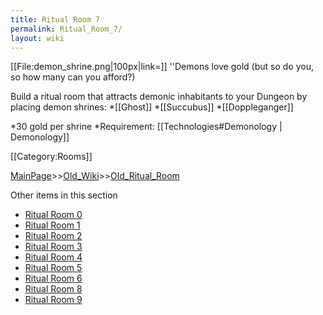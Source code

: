 ```yaml
---
title: Ritual Room 7
permalink: Ritual_Room_7/
layout: wiki
---
```

[[File:demon_shrine.png|100px|link=]]
''Demons love gold (but so do you, so how many can you afford?)

Build a ritual room that attracts demonic inhabitants to your Dungeon by placing demon shrines:
*[[Ghost]]
*[[Succubus]]
*[[Doppleganger]]

*30 gold per shrine
*Requirement: [[Technologies#Demonology | Demonology]]

[[Category:Rooms]]

[MainPage](/keeperrl_wiki/ "wikilink")>>[Old_Wiki](/keeperrl_wiki/Old_Wiki "wikilink")>>[Old_Ritual_Room](/keeperrl_wiki/Old_Ritual_Room "wikilink")

Other items in this section
-    [Ritual Room 0](/keeperrl_wiki/Ritual_Room_0 "wikilink")
-    [Ritual Room 1](/keeperrl_wiki/Ritual_Room_1 "wikilink")
-    [Ritual Room 2](/keeperrl_wiki/Ritual_Room_2 "wikilink")
-    [Ritual Room 3](/keeperrl_wiki/Ritual_Room_3 "wikilink")
-    [Ritual Room 4](/keeperrl_wiki/Ritual_Room_4 "wikilink")
-    [Ritual Room 5](/keeperrl_wiki/Ritual_Room_5 "wikilink")
-    [Ritual Room 6](/keeperrl_wiki/Ritual_Room_6 "wikilink")
-    [Ritual Room 8](/keeperrl_wiki/Ritual_Room_8 "wikilink")
-    [Ritual Room 9](/keeperrl_wiki/Ritual_Room_9 "wikilink")
